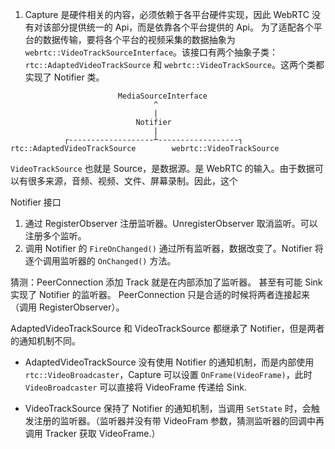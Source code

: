 1. Capture 是硬件相关的内容，必须依赖于各平台硬件实现，因此 WebRTC 没有对该部分提供统一的 Api，而是依靠各个平台提供的 Api。 为了适配各个平台的数据传输，要将各个平台的视频采集的数据抽象为 `webrtc::VideoTrackSourceInterface`。该接口有两个抽象子类：`rtc::AdaptedVideoTrackSource` 和 `webrtc::VideoTrackSource`。这两个类都实现了 Notifier 类。

```
                        MediaSourceInterface
                                ^
                                |
                            Notifier    
                                |
            ┌-------------------┴------------------┐
rtc::AdaptedVideoTrackSource        webrtc::VideoTrackSource
```

`VideoTrackSource` 也就是 Source，是数据源。是 WebRTC 的输入。由于数据可以有很多来源，音频、视频、文件、屏幕录制。因此，这个

Notifier 接口

1. 通过 RegisterObserver 注册监听器。UnregisterObserver 取消监听。可以注册多个监听。
2. 调用 Notifier 的 `FireOnChanged()` 通过所有监听器，数据改变了。Notifier 将逐个调用监听器的 `OnChanged()` 方法。

猜测：PeerConnection 添加 Track 就是在内部添加了监听器。 甚至有可能 Sink 实现了 Notifier 的监听器。 PeerConnection 只是合适的时候将两者连接起来（调用 RegisterObserver）。



AdaptedVideoTrackSource 和 VideoTrackSource 都继承了 Notifier，但是两者的通知机制不同。

- AdaptedVideoTrackSource 没有使用 Notifier 的通知机制，而是内部使用 `rtc::VideoBroadcaster`，Capture 可以设置 `OnFrame(VideoFrame)`，此时 `VideoBroadcaster` 可以直接将 VideoFrame 传递给 Sink.

- VideoTrackSource 保持了 Notifier 的通知机制，当调用 `SetState` 时，会触发注册的监听器。（监听器并没有带 VideoFram 参数，猜测监听器的回调中再调用 Tracker 获取 VideoFrame.）





